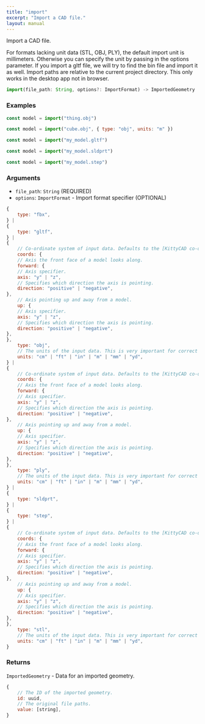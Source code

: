 ```yaml
---
title: "import"
excerpt: "Import a CAD file."
layout: manual
---
```


Import a CAD file.

For formats lacking unit data (STL, OBJ, PLY), the default import unit is millimeters. Otherwise you can specify the unit by passing in the options parameter. If you import a gltf file, we will try to find the bin file and import it as well.
Import paths are relative to the current project directory. This only works in the desktop app not in browser.

```js
import(file_path: String, options?: ImportFormat) -> ImportedGeometry
```

### Examples

```js
const model = import("thing.obj")
```

```js
const model = import("cube.obj", { type: "obj", units: "m" })
```

```js
const model = import("my_model.gltf")
```

```js
const model = import("my_model.sldprt")
```

```js
const model = import("my_model.step")
```

### Arguments

* `file_path`: `String` (REQUIRED)
* `options`: `ImportFormat` - Import format specifier (OPTIONAL)
```js
{
	type: "fbx",
} |
{
	type: "gltf",
} |
{
	// Co-ordinate system of input data. Defaults to the [KittyCAD co-ordinate system.
	coords: {
	// Axis the front face of a model looks along.
	forward: {
	// Axis specifier.
	axis: "y" | "z",
	// Specifies which direction the axis is pointing.
	direction: "positive" | "negative",
},
	// Axis pointing up and away from a model.
	up: {
	// Axis specifier.
	axis: "y" | "z",
	// Specifies which direction the axis is pointing.
	direction: "positive" | "negative",
},
},
	type: "obj",
	// The units of the input data. This is very important for correct scaling and when calculating physics properties like mass, etc. Defaults to millimeters.
	units: "cm" | "ft" | "in" | "m" | "mm" | "yd",
} |
{
	// Co-ordinate system of input data. Defaults to the [KittyCAD co-ordinate system.
	coords: {
	// Axis the front face of a model looks along.
	forward: {
	// Axis specifier.
	axis: "y" | "z",
	// Specifies which direction the axis is pointing.
	direction: "positive" | "negative",
},
	// Axis pointing up and away from a model.
	up: {
	// Axis specifier.
	axis: "y" | "z",
	// Specifies which direction the axis is pointing.
	direction: "positive" | "negative",
},
},
	type: "ply",
	// The units of the input data. This is very important for correct scaling and when calculating physics properties like mass, etc. Defaults to millimeters.
	units: "cm" | "ft" | "in" | "m" | "mm" | "yd",
} |
{
	type: "sldprt",
} |
{
	type: "step",
} |
{
	// Co-ordinate system of input data. Defaults to the [KittyCAD co-ordinate system.
	coords: {
	// Axis the front face of a model looks along.
	forward: {
	// Axis specifier.
	axis: "y" | "z",
	// Specifies which direction the axis is pointing.
	direction: "positive" | "negative",
},
	// Axis pointing up and away from a model.
	up: {
	// Axis specifier.
	axis: "y" | "z",
	// Specifies which direction the axis is pointing.
	direction: "positive" | "negative",
},
},
	type: "stl",
	// The units of the input data. This is very important for correct scaling and when calculating physics properties like mass, etc. Defaults to millimeters.
	units: "cm" | "ft" | "in" | "m" | "mm" | "yd",
}
```

### Returns

`ImportedGeometry` - Data for an imported geometry.
```js
{
	// The ID of the imported geometry.
	id: uuid,
	// The original file paths.
	value: [string],
}
```



